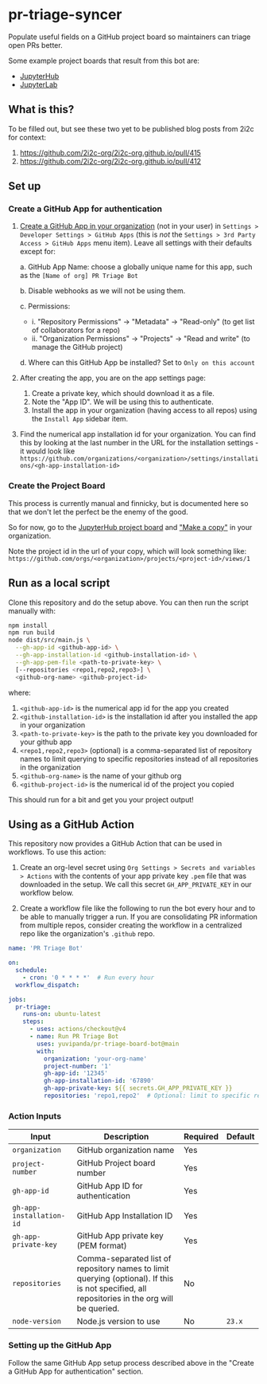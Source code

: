 # pr-triage-syncer

Populate useful fields on a GitHub project board so maintainers
can triage open PRs better.

Some example project boards that result from this bot are:
* [JupyterHub](https://github.com/orgs/jupyterhub/projects/4)
* [JupyterLab](https://github.com/orgs/jupyterlab/projects/11)


## What is this?

To be filled out, but see these two yet to be published blog posts
from 2i2c for context:

1. https://github.com/2i2c-org/2i2c-org.github.io/pull/415
2. https://github.com/2i2c-org/2i2c-org.github.io/pull/412

## Set up

### Create a GitHub App for authentication

1. [Create a GitHub App in your organization](https://docs.github.com/en/apps/creating-github-apps/registering-a-github-app/registering-a-github-app) (not in your user) in `Settings > Developer Settings > GitHub Apps` (this is _not_ the `Settings > 3rd Party Access > GitHub Apps` menu item). Leave all settings with their defaults except for:

   a. GitHub App Name: choose a globally unique name for this app, such as the `[Name of org] PR Triage Bot`

   b. Disable webhooks as we will not be using them.

   c. Permissions:
    - i. "Repository Permissions" -> "Metadata" -> "Read-only" (to get list of collaborators for a repo)
    - ii. "Organization Permissions" -> "Projects" -> "Read and write" (to manage the GitHub project)

   d. Where can this GitHub App be installed? Set to `Only on this account`

2. After creating the app, you are on the app settings page:
   1. Create a private key, which should download it as a file.
   2. Note the "App ID". We will be using this to authenticate.
   3. Install the app in your organization (having access to all repos) using the `Install App` sidebar item.

3. Find the numerical app installation id for your organization. You can find
   this by looking at the last number in the URL for the installation settings - it would look
   like `https://github.com/organizations/<organization>/settings/installations/<gh-app-installation-id>`

### Create the Project Board

This process is currently manual and finnicky, but is documented here so
that we don't let the perfect be the enemy of the good.

So for now, go to the [JupyterHub project board](https://github.com/orgs/jupyterhub/projects/4/views/9) and ["Make a copy"](https://docs.github.com/en/issues/planning-and-tracking-with-projects/creating-projects/copying-an-existing-project) in your organization.

Note the project id in the url of your copy, which will look something like: `https://github.com/orgs/<organization>/projects/<project-id>/views/1`

## Run as a local script

Clone this repository and do the setup above. You can then run the script manually with:

```bash
npm install
npm run build
node dist/src/main.js \
  --gh-app-id <github-app-id> \
  --gh-app-installation-id <github-installation-id> \
  --gh-app-pem-file <path-to-private-key> \
  [--repositories <repo1,repo2,repo3>] \
  <github-org-name> <github-project-id>
```

where:
1. `<github-app-id>` is the numerical app id for the app you created
2. `<github-installation-id>` is the installation id after you installed the app in your organization
3. `<path-to-private-key>` is the path to the private key you downloaded for your github app
4. `<repo1,repo2,repo3>` (optional) is a comma-separated list of repository names to limit querying to specific repositories instead of all repositories in the organization
5. `<github-org-name>` is the name of your github org
6. `<github-project-id>` is the numerical id of the project you copied

This should run for a bit and get you your project output!

## Using as a GitHub Action

This repository now provides a GitHub Action that can be used in workflows. To use this action:

1. Create an org-level secret using `Org Settings > Secrets and variables > Actions` with the contents of your app private key `.pem` file that was downloaded in the setup. We call this secret `GH_APP_PRIVATE_KEY` in our workflow below.

2. Create a workflow file like the following to run the bot every hour and to be able to manually trigger a run. If you are consolidating PR information from multiple repos, consider creating the workflow in a centralized repo like the organization's `.github` repo.

```yaml
name: 'PR Triage Bot'

on:
  schedule:
    - cron: '0 * * * *'  # Run every hour
  workflow_dispatch:

jobs:
  pr-triage:
    runs-on: ubuntu-latest
    steps:
      - uses: actions/checkout@v4
      - name: Run PR Triage Bot
        uses: yuvipanda/pr-triage-board-bot@main
        with:
          organization: 'your-org-name'
          project-number: '1'
          gh-app-id: '12345'
          gh-app-installation-id: '67890'
          gh-app-private-key: ${{ secrets.GH_APP_PRIVATE_KEY }}
          repositories: 'repo1,repo2'  # Optional: limit to specific repos. Delete this line to default to all repos in the org
```

### Action Inputs

| Input | Description | Required | Default |
|-------|-------------|----------|---------|
| `organization` | GitHub organization name | Yes | |
| `project-number` | GitHub Project board number | Yes | |
| `gh-app-id` | GitHub App ID for authentication | Yes | |
| `gh-app-installation-id` | GitHub App Installation ID | Yes | |
| `gh-app-private-key` | GitHub App private key (PEM format) | Yes | |
| `repositories` | Comma-separated list of repository names to limit querying (optional). If this is not specified, all repositories in the org will be queried. | No | |
| `node-version` | Node.js version to use | No | `23.x` |

### Setting up the GitHub App

Follow the same GitHub App setup process described above in the "Create a GitHub App for authentication" section.
